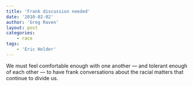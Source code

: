 ```yaml
---
title: 'Frank discussion needed'
date: '2010-02-02'
author: 'Greg Raven'
layout: post
categories:
    - race
tags:
    - 'Eric Holder'
---
```


We must feel comfortable enough with one another — and tolerant enough of each other — to have frank conversations about the racial matters that continue to divide us.
